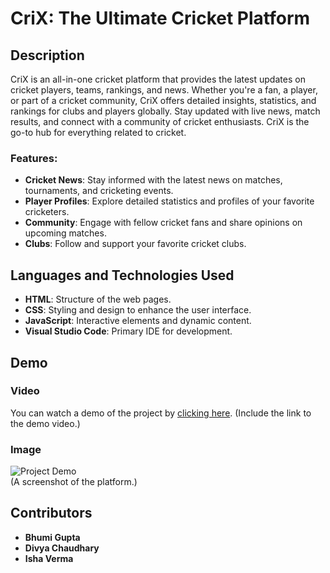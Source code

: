 # CriX: The Ultimate Cricket Platform

## Description
CriX is an all-in-one cricket platform that provides the latest updates on cricket players, teams, rankings, and news. Whether you're a fan, a player, or part of a cricket community, CriX offers detailed insights, statistics, and rankings for clubs and players globally. Stay updated with live news, match results, and connect with a community of cricket enthusiasts. CriX is the go-to hub for everything related to cricket.

### Features:
- **Cricket News**: Stay informed with the latest news on matches, tournaments, and cricketing events.
- **Player Profiles**: Explore detailed statistics and profiles of your favorite cricketers.
- **Community**: Engage with fellow cricket fans and share opinions on upcoming matches.
- **Clubs**: Follow and support your favorite cricket clubs.

## Languages and Technologies Used
- **HTML**: Structure of the web pages.
- **CSS**: Styling and design to enhance the user interface.
- **JavaScript**: Interactive elements and dynamic content.
- **Visual Studio Code**: Primary IDE for development.

## Demo
### Video
You can watch a demo of the project by [clicking here](#). (Include the link to the demo video.)

### Image
![Project Demo](demo_image.png)  
(A screenshot of the platform.)

## Contributors
- **Bhumi Gupta**
- **Divya Chaudhary**
- **Isha Verma**
